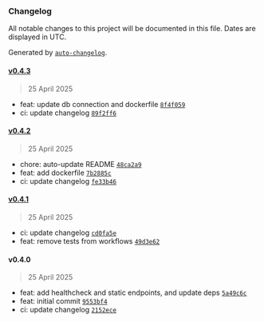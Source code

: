 ### Changelog

All notable changes to this project will be documented in this file. Dates are displayed in UTC.

Generated by [`auto-changelog`](https://github.com/CookPete/auto-changelog).

#### [v0.4.3](https://github.com/datr-tech/api-persona/compare/v0.4.2...v0.4.3)

> 25 April 2025

- feat: update db connection and dockerfile [`8f4f059`](https://github.com/datr-tech/api-persona/commit/8f4f0591f12cb2ba4a5f070c6f9a8039efba497b)
- ci: update changelog [`89f2ff6`](https://github.com/datr-tech/api-persona/commit/89f2ff6de8adcb1d1a9433ba89ff1f379b9001ab)

#### [v0.4.2](https://github.com/datr-tech/api-persona/compare/v0.4.1...v0.4.2)

> 25 April 2025

- chore: auto-update README [`48ca2a9`](https://github.com/datr-tech/api-persona/commit/48ca2a9b47dde2c6d00194d73aeabb29c6e1585c)
- feat: add dockerfile [`7b2885c`](https://github.com/datr-tech/api-persona/commit/7b2885cdae4e34d11519e0b5caec7b1094039b42)
- ci: update changelog [`fe33b46`](https://github.com/datr-tech/api-persona/commit/fe33b46d1267223cb3e4a1c8072b1eaf900b07ee)

#### [v0.4.1](https://github.com/datr-tech/api-persona/compare/v0.4.0...v0.4.1)

> 25 April 2025

- ci: update changelog [`cd0fa5e`](https://github.com/datr-tech/api-persona/commit/cd0fa5e9b20638805b3546afa2d49859bdd9ae35)
- feat: remove tests from workflows [`49d3e62`](https://github.com/datr-tech/api-persona/commit/49d3e621d0ed1c237acd9c51889ff9578a2f217a)

#### v0.4.0

> 25 April 2025

- feat: add healthcheck and static endpoints, and update deps [`5a49c6c`](https://github.com/datr-tech/api-persona/commit/5a49c6ca69fc27acef57c53c141014785e980eb8)
- feat: initial commit [`9553bf4`](https://github.com/datr-tech/api-persona/commit/9553bf43c3a63e5dc01e190989bd5a89278ddf7d)
- ci: update changelog [`2152ece`](https://github.com/datr-tech/api-persona/commit/2152ece1c7c58badbc0919a9029b65bb2c59e407)
